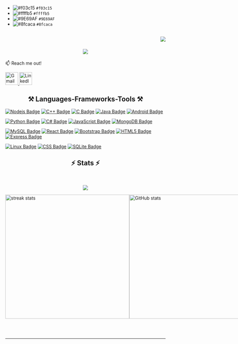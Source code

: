 - ![#f03c15](https://placehold.co/15x15/f03c15/f03c15.png) `#f03c15`
- ![#ffffb5](https://placehold.co/15x15/ffffb5/ffffb5.png) `#ffffb5`
- ![#9E69AF](https://placehold.co/15x15/9E69AF/9E69AF.png) `#9E69AF`
 - ![#8fcaca](https://placehold.co/15x15/8fcaca/8fcaca.png) `#8fcaca`



<br>
<img align="right" src="https://visitor-badge.laobi.icu/badge?page_id=EtaiWil.EtaiWil" />

<h1 align="center">
    <img src="https://readme-typing-svg.herokuapp.com/?font=Righteous&size=35&center=true&vCenter=true&width=500&height=70&duration=3000&lines=Hi+There!+👋;+I'm+Etai+Wilentzik!;" />
</h1>

:mailbox: Reach me out!<br>
<p align="left">
  <a href="mailto:etaiwill2000@gmail.com" target="_blank" rel="noreferrer">
    <img src="https://cdn.icon-icons.com/icons2/652/PNG/48/gmail_icon-icons.com_59877.png" alt="Gmail" width="40" height="40"/>
  </a>
  <a href="https://www.linkedin.com/in/etai-wilentzik-b5a106212/" target="_blank" rel="noreferrer">
    <img src="https://cdn.icon-icons.com/icons2/805/PNG/96/linkedin_icon-icons.com_65929.png" alt="LinkedIn" width="40" height="40"/>
  </a>
</p>









 

<h2 align="center">⚒️ Languages-Frameworks-Tools ⚒️</h2>



[![Nodejs Badge](https://img.shields.io/badge/-Nodejs-3C873A?style=for-the-badge&labelColor=black&logo=node.js&logoColor=3C873A)](&nbsp;&nbsp;)
[![C++ Badge](https://img.shields.io/badge/-C++-007ACC?style=for-the-badge&labelColor=black&logo=c%2B%2B&logoColor=007ACC&color=007ACC)](&nbsp;&nbsp;)
[![C Badge](https://img.shields.io/badge/-C-FFFF00?style=for-the-badge&labelColor=black&logo=c&logoColor=007ACC&color=007ACC)](&nbsp;&nbsp;)
[![Java Badge](https://img.shields.io/badge/Java-61DBFB?style=for-the-badge&labelColor=black&logo=openjdk&logoColor=FF0000)](&nbsp;&nbsp;)
[![Android Badge](https://img.shields.io/badge/-Android-4285f4?style=for-the-badge&labelColor=black&logo=android&logoColor=3DDC84&color=9E69AF)](&nbsp;&nbsp;)

[![Python Badge](https://img.shields.io/badge/-Python-3776AB?style=for-the-badge&labelColor=black&logo=python&logoColor=FFD43B)](&nbsp;&nbsp;)
[![C# Badge](https://img.shields.io/badge/-C%23-239120?style=for-the-badge&labelColor=black&logo=c-sharp&logoColor=white&color=239120)](&nbsp;&nbsp;)
[![JavaScript Badge](https://img.shields.io/badge/-JavaScript-F7DF1E?style=for-the-badge&labelColor=black&logo=javascript&logoColor=F7DF1E)](&nbsp;&nbsp;)
[![MongoDB Badge](https://img.shields.io/badge/-MongoDB-47A248?style=for-the-badge&labelColor=black&logo=mongodb&logoColor=white)](&nbsp;&nbsp;)

[![MySQL Badge](https://img.shields.io/badge/MySQL-005C84?style=for-the-badge&k&logo=mysql&logoColor=white)](&nbsp;&nbsp;)
[![React Badge](https://img.shields.io/badge/-React-61DBFB?style=for-the-badge&labelColor=black&logo=react&logoColor=61DBFB)](&nbsp;&nbsp;&nbsp;&nbsp;)
[![Bootstrap Badge](https://img.shields.io/badge/-Bootstrap-563D7C?style=for-the-badge&labelColor=black&logo=bootstrap&logoColor=563D7C)](&nbsp;&nbsp;&nbsp;&nbsp;)
[![HTML5 Badge](https://img.shields.io/badge/-HTML5-E34F26?style=for-the-badge&labelColor=black&logo=html5&logoColor=E34F26)](&nbsp;&nbsp;&nbsp;&nbsp;)
[![Express Badge](https://img.shields.io/badge/-Express-000000?style=for-the-badge&labelColor=black&logo=express&logoColor=white)](&nbsp;&nbsp;&nbsp;&nbsp;)


[![Linux Badge](https://img.shields.io/badge/Linux-f03c15?style=for-the-badge&labelColor=005C84&logo=linux&logoColor=white)](&nbsp;&nbsp;)
[![CSS Badge](https://img.shields.io/badge/-CSS-1572B6?style=for-the-badge&labelColor=black&logo=css3&logoColor=1572B6)](&nbsp;&nbsp;)
[![SQLite Badge](https://img.shields.io/badge/SQLite-9E69AF?style=for-the-badge&labelColor=005C84&logo=sqlite&logoColor=white)](&nbsp;&nbsp;)

<h2 align="center">⚡ Stats ⚡</h2>

<br>

<p align="center">
  <a href="https://github.com/EtaiWil/github-readme-stats">
    <img src="https://github-readme-stats.vercel.app/api/top-langs/?username=EtaiWil&layout=compact&&theme=react&alt="Etai's Top Langs">
  </a>
</p>

 <div style="display: flex; justify-content: space-between; align-items: center;">
  <img width="390" src="https://streak-stats.demolab.com/?user=EtaiWil&count_private=true&theme=react&border_radius=10" alt="streak stats" />
  <img width="390" src="https://github-readme-stats.vercel.app/api?username=EtaiWil&show_icons=true&theme=react" alt="GitHub stats" />
</div>



<br/><br/>
<hr/>
















